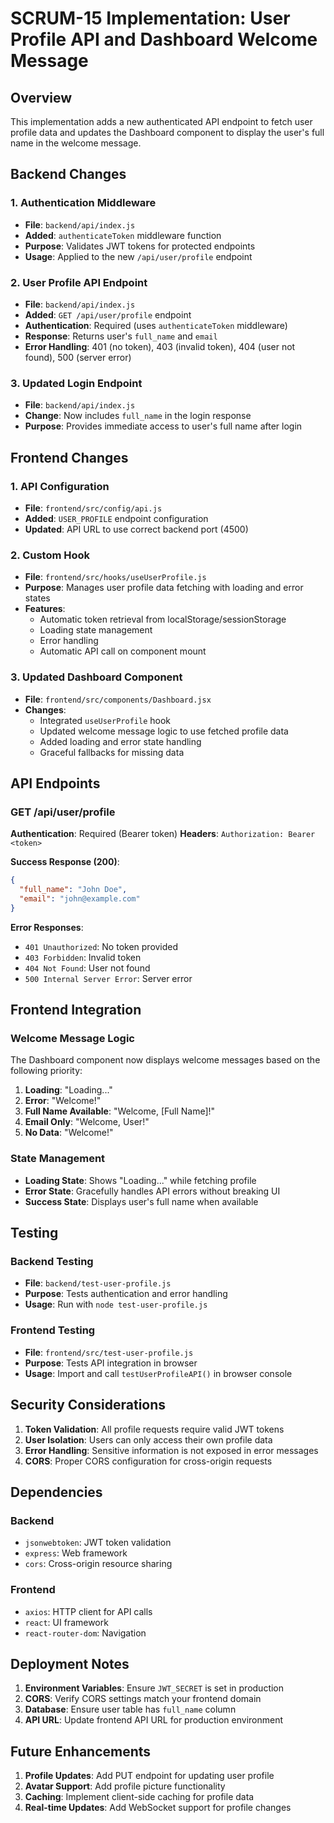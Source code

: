 # SCRUM-15 Implementation: User Profile API and Dashboard Welcome Message

## Overview
This implementation adds a new authenticated API endpoint to fetch user profile data and updates the Dashboard component to display the user's full name in the welcome message.

## Backend Changes

### 1. Authentication Middleware
- **File**: `backend/api/index.js`
- **Added**: `authenticateToken` middleware function
- **Purpose**: Validates JWT tokens for protected endpoints
- **Usage**: Applied to the new `/api/user/profile` endpoint

### 2. User Profile API Endpoint
- **File**: `backend/api/index.js`
- **Added**: `GET /api/user/profile` endpoint
- **Authentication**: Required (uses `authenticateToken` middleware)
- **Response**: Returns user's `full_name` and `email`
- **Error Handling**: 401 (no token), 403 (invalid token), 404 (user not found), 500 (server error)

### 3. Updated Login Endpoint
- **File**: `backend/api/index.js`
- **Change**: Now includes `full_name` in the login response
- **Purpose**: Provides immediate access to user's full name after login

## Frontend Changes

### 1. API Configuration
- **File**: `frontend/src/config/api.js`
- **Added**: `USER_PROFILE` endpoint configuration
- **Updated**: API URL to use correct backend port (4500)

### 2. Custom Hook
- **File**: `frontend/src/hooks/useUserProfile.js`
- **Purpose**: Manages user profile data fetching with loading and error states
- **Features**:
  - Automatic token retrieval from localStorage/sessionStorage
  - Loading state management
  - Error handling
  - Automatic API call on component mount

### 3. Updated Dashboard Component
- **File**: `frontend/src/components/Dashboard.jsx`
- **Changes**:
  - Integrated `useUserProfile` hook
  - Updated welcome message logic to use fetched profile data
  - Added loading and error state handling
  - Graceful fallbacks for missing data

## API Endpoints

### GET /api/user/profile
**Authentication**: Required (Bearer token)
**Headers**: `Authorization: Bearer <token>`

**Success Response (200)**:
```json
{
  "full_name": "John Doe",
  "email": "john@example.com"
}
```

**Error Responses**:
- `401 Unauthorized`: No token provided
- `403 Forbidden`: Invalid token
- `404 Not Found`: User not found
- `500 Internal Server Error`: Server error

## Frontend Integration

### Welcome Message Logic
The Dashboard component now displays welcome messages based on the following priority:

1. **Loading**: "Loading..."
2. **Error**: "Welcome!"
3. **Full Name Available**: "Welcome, [Full Name]!"
4. **Email Only**: "Welcome, User!"
5. **No Data**: "Welcome!"

### State Management
- **Loading State**: Shows "Loading..." while fetching profile
- **Error State**: Gracefully handles API errors without breaking UI
- **Success State**: Displays user's full name when available

## Testing

### Backend Testing
- **File**: `backend/test-user-profile.js`
- **Purpose**: Tests authentication and error handling
- **Usage**: Run with `node test-user-profile.js`

### Frontend Testing
- **File**: `frontend/src/test-user-profile.js`
- **Purpose**: Tests API integration in browser
- **Usage**: Import and call `testUserProfileAPI()` in browser console

## Security Considerations

1. **Token Validation**: All profile requests require valid JWT tokens
2. **User Isolation**: Users can only access their own profile data
3. **Error Handling**: Sensitive information is not exposed in error messages
4. **CORS**: Proper CORS configuration for cross-origin requests

## Dependencies

### Backend
- `jsonwebtoken`: JWT token validation
- `express`: Web framework
- `cors`: Cross-origin resource sharing

### Frontend
- `axios`: HTTP client for API calls
- `react`: UI framework
- `react-router-dom`: Navigation

## Deployment Notes

1. **Environment Variables**: Ensure `JWT_SECRET` is set in production
2. **CORS**: Verify CORS settings match your frontend domain
3. **Database**: Ensure user table has `full_name` column
4. **API URL**: Update frontend API URL for production environment

## Future Enhancements

1. **Profile Updates**: Add PUT endpoint for updating user profile
2. **Avatar Support**: Add profile picture functionality
3. **Caching**: Implement client-side caching for profile data
4. **Real-time Updates**: Add WebSocket support for profile changes 